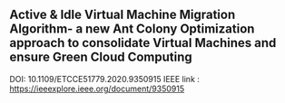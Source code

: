 ## Active & Idle Virtual Machine Migration Algorithm- a new Ant Colony Optimization approach to consolidate Virtual Machines and ensure Green Cloud Computing

DOI: 10.1109/ETCCE51779.2020.9350915
IEEE link : https://ieeexplore.ieee.org/document/9350915
